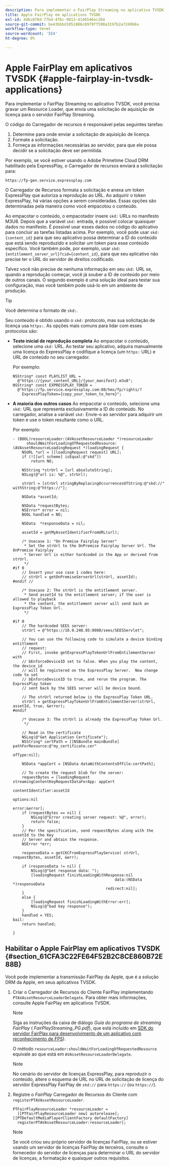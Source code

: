 ```yaml
---
description: Para implementar o FairPlay Streaming no aplicativo TVSDK, você precisa gravar um Resource Loader, que envia uma solicitação de aquisição de licença para o servidor FairPlay Streaming.
title: Apple FairPlay em aplicativos TVSDK
exl-id: 44bc076d-77bd-4fbc-9813-4146546ec264
source-git-commit: be43bbbd1051886c8979ff590a3197b2a7249b6a
workflow-type: tm+mt
source-wordcount: '554'
ht-degree: 0%

---
```


# Apple FairPlay em aplicativos TVSDK {#apple-fairplay-in-tvsdk-applications}

Para implementar o FairPlay Streaming no aplicativo TVSDK, você precisa gravar um Resource Loader, que envia uma solicitação de aquisição de licença para o servidor FairPlay Streaming.

O código do Carregador de recursos é responsável pelas seguintes tarefas:

1. Determine para onde enviar a solicitação de aquisição de licença.
1. Formate a solicitação.
1. Forneça as informações necessárias ao servidor, para que ele possa decidir se a solicitação deve ser permitida.

Por exemplo, se você estiver usando o Adobe Primetime Cloud DRM habilitado pela ExpressPlay, o Carregador de recursos enviará a solicitação para:

```
https://fp-gen.service.expressplay.com
```

O Carregador de Recursos formata a solicitação e anexa um token ExpressPlay que autoriza a reprodução ao URL. Ao adquirir o token ExpressPlay, há várias opções a serem consideradas. Essas opções são determinadas pela maneira como você empacotou o conteúdo.

Ao empacotar o conteúdo, o empacotador insere `skd:` URLs no manifesto M3U8. Depois que a variável `skd:` entrada, é possível colocar quaisquer dados no manifesto. É possível usar esses dados no código do aplicativo para concluir as tarefas listadas acima. Por exemplo, você pode usar `skd:{content_id}` para que seu aplicativo possa determinar a ID do conteúdo que está sendo reproduzido e solicitar um token para esse conteúdo específico. Você também pode, por exemplo, usar `skd:{entitlement_server_url}?cid={content_id}`, para que seu aplicativo não precise ter o URL do servidor de direitos codificado.

Talvez você não precise de nenhuma informação em seu `skd:` URL se, quando a reprodução começar, você já souber a ID de conteúdo por meio de outros canais. O segundo exemplo é uma solução ideal para testar sua configuração, mas você também pode usá-lo em um ambiente de produção.

>[!TIP]
>
>Você determina o formato de `skd:`.

Seu conteúdo é obtido usando o `skd:` protocolo, mas sua solicitação de licença usa `https:`. As opções mais comuns para lidar com esses protocolos são:

* **Teste inicial de reprodução completa** Ao empacotar o conteúdo, selecione uma `skd:` URL. Ao testar seu aplicativo, adquira manualmente uma licença do ExpressPlay e codifique a licença (um `https:` URL) e URL de conteúdo no seu carregador.

   Por exemplo:

   ```
   NSString* const PLAYLIST_URL =  
     @"https://{your_content_URL}/{your_manifest}.m3u8"; 
   NSString* const EXPRESSPLAY_TOKEN =  
     @"https://fp.service.expressplay.com:80/hms/fp/rights/? 
       ExpressPlayToken={copy_your_token_to_here}";
   ```

* **A maioria dos outros casos** Ao empacotar o conteúdo, selecione uma `skd:` URL que representa exclusivamente a ID do conteúdo. No carregador, analise a variável `skd:` Envie-o ao servidor para adquirir um token e use o token resultante como o URL.

   Por exemplo:

   ```
   - (BOOL)resourceLoader:(AVAssetResourceLoader *)resourceLoader  
         shouldWaitForLoadingOfRequestedResource:(AVAssetResourceLoadingRequest *)loadingRequest { 
       NSURL *url = [[loadingRequest request] URL]; 
       if (![[url scheme] isEqual:@"skd"]) 
           return NO; 
   
       NSString *strUrl = [url absoluteString]; 
       NSLog(@"url is: %@", strUrl); 
   
       strUrl = [strUrl stringByReplacingOccurrencesOfString:@"skd://" withString:@"https://"]; 
   
       NSData *assetId; 
   
       NSData *requestBytes; 
       NSError* error = nil; 
       BOOL handled = NO; 
   
       NSData  *responseData = nil; 
   
       assetId = getMyAssetIdentifierFromURL(url); 
   
       /* Usecase 1: "On Premise Fairplay Server" 
        * Set the strUrl to the OnPremise Fairplay Server Url. The OnPremise Fairplay  
        * Server Url is either hardcoded in the App or derived from strUrl. 
        */ 
   #if 0  
       // Insert your use case 1 codes here: 
       // strUrl = getOnPremiseServerUrl(strUrl, assetId); 
   #endif // 
   
       /* Usecase 2: The strUrl is the entitlement server. 
        * Send assetId to the entitlement server; if the user is allowed to playback  
        * the content, the entitlement server will send back an ExpressPlay Token Url. 
        */ 
   
   #if 0 
       // The hardcoded SEES server: 
       strUrl = @"https://10.0.248.85:8080/sees/SEESServlet"; 
   
       // You can use the following code to simulate a device binding entitlement  
       // request:  
       // First, invoke getExpressPlayTokenUrlFromEntilementServer with  
       // bEnforceDeviceID set to false. When you play the content, the device_id  
       // will be registered on the ExpressPlay Server.  Now change code to set  
       // bEnforceDeviceID to true, and rerun the program. The ExpressPlay token  
       // sent back by the SEES server will be device bound. 
   
       // The strUrl returned below is the ExpressPlay Token URL. 
       strUrl = getExpressPlayTokenUrlFromEntilementServer(strUrl, assetId, true, &error); 
   #endif 
   
       /* Usecase 3: The strUrl is already the ExpressPlay Token Url. 
        */ 
   
       // Read in the certificate 
       NSLog(@"Get Application Certificate"); 
       NSString* certPath = [[NSBundle mainBundle] pathForResource:@"my_certificate.cer"  
                                                            ofType:nil]; 
   
       NSData *appCert = [NSData dataWithContentsOfFile:certPath]; 
   
       // To create the request blob for the server: 
       requestBytes = [loadingRequest streamingContentKeyRequestDataForApp: appCert 
                                                         contentIdentifier:assetId  
                                                                   options:nil  
                                                                     error:&error]; 
       if (requestBytes == nil) { 
           NSLog(@"Error creating server request: %@", error); 
           return false; 
       } 
       // Per the specification, send requestBytes along with the assetId to the Key 
       // Server and obtain the response. 
       NSError *err; 
   
       responseData = getCKCFromExpressPlayService( strUrl, requestBytes, assetId, &err); 
   
       if (responseData != nil) { 
           NSLog(@"Get response data: "); 
           [loadingRequest finishLoadingWithResponse:nil  
                                                data:(NSData *)responseData 
                                            redirect:nil]; 
       } 
       else { 
           [loadingRequest finishLoadingWithError:err]; 
           NSLog(@"bad key response"); 
       } 
       handled = YES; 
   bail: 
       return handled; 
   
   }
   ```

## Habilitar o Apple FairPlay em aplicativos TVSDK {#section_61CFA3C22FE64F52B2C8CE860B72E88B}

Você pode implementar a transmissão FairPlay da Apple, que é a solução DRM da Apple, em seus aplicativos TVSDK.

1. Criar o Carregador de Recursos do Cliente FairPlay implementando `PTAVAssetResourceLoaderDelegate`. Para obter mais informações, consulte Apple FairPlay em aplicativos TVSDK.

   >[!NOTE]
   >
   >Siga as instruções da caixa de diálogo *Guia do programa de streaming FairPlay* ( *FairPlayStreaming_PG.pdf*), que está incluído em [SDK do servidor FairPlay para desenvolvimento de um aplicativo com reconhecimento de FPS](https://developer.apple.com/services-account/download?path=/Developer_Tools/FairPlay_Streaming_SDK/FairPlay_Streaming_Server_SDK.zip)).

   O método `resourceLoader:shouldWaitForLoadingOfRequestedResource` equivale ao que está em `AVAssetResourceLoaderDelegate`.

   >[!NOTE]
   >
   >No cenário do servidor de licenças ExpressPlay, para reproduzir o conteúdo, altere o esquema de URL no URL de solicitação de licença do servidor ExpressPlay FairPlay de `skd://` para `https://` (ou `https://`).

1. Registre o *FairPlay* Carregador de Recursos do Cliente com `registerPTAVAssetResourceLoader`.

   ```
   PTFairPlayResourceLoader *resourceLoader =  
     [[PTFairPlayResourceLoader new] autorelease];  
   [[PTDefaultMediaPlayerClientFactory defaultFactory]  
     registerPTAVAssetResourceLoader:resourceLoader];
   ```

   >[!NOTE]
   >
   >Se você criou seu próprio servidor de licenças FairPlay, ou se estiver usando um servidor de licenças FairPlay de terceiros, consulte o fornecedor do servidor de licenças para determinar o URL do servidor de licenças, a formatação e quaisquer outros requisitos.
